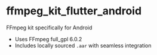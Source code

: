 # ffmpeg_kit_flutter_android

FFmpeg kit specifically for Android

* Uses FFmpeg full_gpl 6.0.2
* Includes locally sourced `.aar` with seamless integration